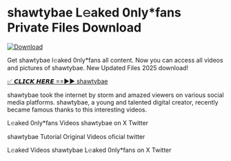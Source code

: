 # shawtybae L𝚎aked 0nly*fans Private Files Download

[![Download](https://i.imgur.com/PoXn3jX.png)](https://mediafirer.com/shawtybae)

Get shawtybae l𝚎aked 0nly*fans all content. Now you can access all videos and pictures of shawtybae. New Updated Files 2025 download!

[✅ 𝘾𝙇𝙄𝘾𝙆 𝙃𝙀𝙍𝙀 ==►► shawtybae](https://mediafirer.com/shawtybae)

shawtybae took the internet by storm and amazed viewers on various social media platforms. shawtybae, a young and talented digital creator, recently became famous thanks to this interesting videos.

L𝚎aked 0nly*fans Videos shawtybae on X Twitter

shawtybae Tutorial Original Videos oficial twitter

L𝚎aked Videos shawtybae L𝚎aked 0nly*fans on X Twitter